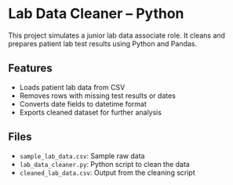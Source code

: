 # Lab Data Cleaner – Python

This project simulates a junior lab data associate role. It cleans and prepares patient lab test results using Python and Pandas.

## Features
- Loads patient lab data from CSV
- Removes rows with missing test results or dates
- Converts date fields to datetime format
- Exports cleaned dataset for further analysis

## Files
- `sample_lab_data.csv`: Sample raw data
- `lab_data_cleaner.py`: Python script to clean the data
- `cleaned_lab_data.csv`: Output from the cleaning script
